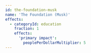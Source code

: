 ```yaml
---
id: the-foundation-musk
name: 'The Foundation (Musk)'
effects:
  - categoryId: education
    fraction: 1
    effects:
      'primary impact':
        peoplePerDollarMultiplier: 5
---
```

